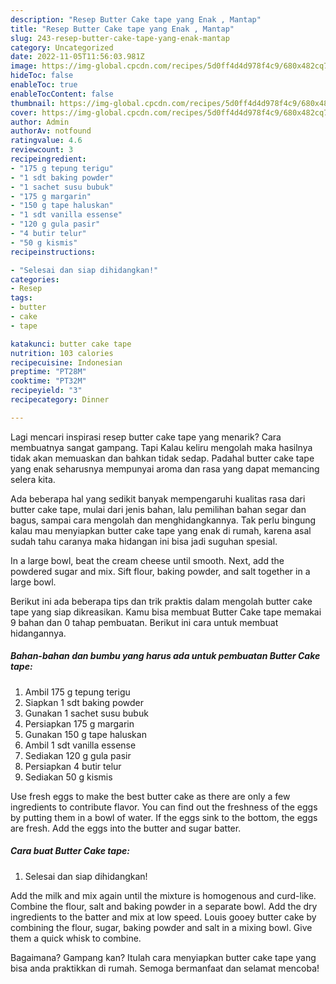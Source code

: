 ```yaml
---
description: "Resep Butter Cake tape yang Enak , Mantap"
title: "Resep Butter Cake tape yang Enak , Mantap"
slug: 243-resep-butter-cake-tape-yang-enak-mantap
category: Uncategorized
date: 2022-11-05T11:56:03.981Z
image: https://img-global.cpcdn.com/recipes/5d0ff4d4d978f4c9/680x482cq70/butter-cake-tape-foto-resep-utama.jpg
hideToc: false
enableToc: true
enableTocContent: false
thumbnail: https://img-global.cpcdn.com/recipes/5d0ff4d4d978f4c9/680x482cq70/butter-cake-tape-foto-resep-utama.jpg
cover: https://img-global.cpcdn.com/recipes/5d0ff4d4d978f4c9/680x482cq70/butter-cake-tape-foto-resep-utama.jpg
author: Admin
authorAv: notfound
ratingvalue: 4.6
reviewcount: 3
recipeingredient:
- "175 g tepung terigu"
- "1 sdt baking powder"
- "1 sachet susu bubuk"
- "175 g margarin"
- "150 g tape haluskan"
- "1 sdt vanilla essense"
- "120 g gula pasir"
- "4 butir telur"
- "50 g kismis"
recipeinstructions:

- "Selesai dan siap dihidangkan!"
categories:
- Resep
tags:
- butter
- cake
- tape

katakunci: butter cake tape 
nutrition: 103 calories
recipecuisine: Indonesian
preptime: "PT28M"
cooktime: "PT32M"
recipeyield: "3"
recipecategory: Dinner

---
```



Lagi mencari inspirasi resep butter cake tape yang menarik? Cara membuatnya sangat gampang. Tapi Kalau keliru mengolah maka hasilnya tidak akan memuaskan dan bahkan tidak sedap. Padahal butter cake tape yang enak seharusnya mempunyai aroma dan rasa yang dapat memancing selera kita.


Ada beberapa hal yang sedikit banyak mempengaruhi kualitas rasa dari butter cake tape, mulai dari jenis bahan, lalu pemilihan bahan segar dan bagus, sampai cara mengolah dan menghidangkannya. Tak perlu bingung kalau mau menyiapkan butter cake tape yang enak di rumah, karena asal sudah tahu caranya maka hidangan ini bisa jadi suguhan spesial.

In a large bowl, beat the cream cheese until smooth. Next, add the powdered sugar and mix. Sift flour, baking powder, and salt together in a large bowl.


Berikut ini ada beberapa tips dan trik praktis dalam mengolah butter cake tape yang siap dikreasikan. Kamu bisa membuat Butter Cake tape memakai 9 bahan dan 0 tahap pembuatan. Berikut ini cara untuk membuat hidangannya.

<!--inarticleads1-->

##### Bahan-bahan dan bumbu yang harus ada untuk pembuatan Butter Cake tape:

1. Ambil 175 g tepung terigu
1. Siapkan 1 sdt baking powder
1. Gunakan 1 sachet susu bubuk
1. Persiapkan 175 g margarin
1. Gunakan 150 g tape haluskan
1. Ambil 1 sdt vanilla essense
1. Sediakan 120 g gula pasir
1. Persiapkan 4 butir telur
1. Sediakan 50 g kismis


Use fresh eggs to make the best butter cake as there are only a few ingredients to contribute flavor. You can find out the freshness of the eggs by putting them in a bowl of water. If the eggs sink to the bottom, the eggs are fresh. Add the eggs into the butter and sugar batter. 

<!--inarticleads2-->

##### Cara buat Butter Cake tape:


1. Selesai dan siap dihidangkan!

Add the milk and mix again until the mixture is homogenous and curd-like. Combine the flour, salt and baking powder in a separate bowl. Add the dry ingredients to the batter and mix at low speed. Louis gooey butter cake by combining the flour, sugar, baking powder and salt in a mixing bowl. Give them a quick whisk to combine. 

Bagaimana? Gampang kan? Itulah cara menyiapkan butter cake tape yang bisa anda praktikkan di rumah. Semoga bermanfaat dan selamat mencoba!
